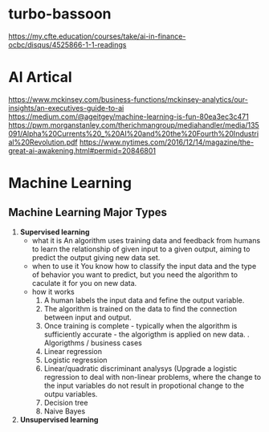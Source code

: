 # turbo-bassoon
https://my.cfte.education/courses/take/ai-in-finance-ocbc/disqus/4525866-1-1-readings
# AI Artical
https://www.mckinsey.com/business-functions/mckinsey-analytics/our-insights/an-executives-guide-to-ai
https://medium.com/@ageitgey/machine-learning-is-fun-80ea3ec3c471
https://pwm.morganstanley.com/therichmangroup/mediahandler/media/135091/Alpha%20Currents%20_%20AI%20and%20the%20Fourth%20Industrial%20Revolution.pdf
https://www.nytimes.com/2016/12/14/magazine/the-great-ai-awakening.html#permid=20846801

# Machine Learning
## Machine Learning Major Types
1. __Supervised learning__
    * what it is
      An algorithm uses training data and feedback from humans to learn the relationship of given input to a given output, aiming to predict the output giving new data set. 
    * when to use it
      You know how to classify the input data and the type of behavior you want to predict, but you need the algorithm to caculate it for you on new data. 
    * how it works
      1. A human labels the input data and fefine the output variable. 
      2. The algorithm is  trained on the data to find the connection between input and output.
      3. Once training is complete - typically when the algorithm is sufficiently accurate - the algorigthm is applied on new data. 
    . Algorigthms / business cases
      1. Linear regression
      2. Logistic regression
      3. Linear/quadratic discriminant analysys (Upgrade a logistic regression to deal with non-linear problems, where the change to the input variables do not result in propotional change to the outpu variables.  
      4. Decision tree
      5. Naive Bayes
1. __Unsupervised learning__
